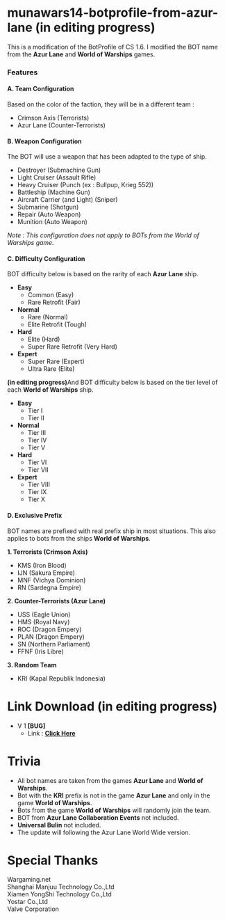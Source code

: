 # munawars14-botprofile-from-azur-lane (in editing progress)
This is a modification of the BotProfile of CS 1.6. I modified the BOT name from the <b>Azur Lane</b> and <b>World of Warships</b> games.
<h3>Features</h3>
<h4>A. Team Configuration</h4>

Based on the color of the faction, they will be in a different team :
- Crimson Axis (Terrorists)
- Azur Lane (Counter-Terrorists)

<H4>B. Weapon Configuration</h4>

The BOT will use a weapon that has been adapted to the type of ship.
- Destroyer (Submachine Gun)
- Light Cruiser (Assault Rifle)
- Heavy Cruiser (Punch (ex : Bullpup, Krieg 552))
- Battleship (Machine Gun)
- Aircraft Carrier (and Light) (Sniper)
- Submarine (Shotgun)
- Repair (Auto Weapon)
- Munition (Auto Weapon)

<i>Note : This configuration does not apply to BOTs from the World of Warships game.</i>
<H4>C. Difficulty Configuration</h4>

BOT difficulty below is based on the rarity of each <b>Azur Lane</b> ship.
- <b>Easy</b>
  - Common (Easy)
  - Rare Retrofit (Fair)
- <b>Normal</b>
  - Rare (Normal)
  - Elite Retrofit (Tough)
- <b>Hard</b>
  - Elite (Hard)
  - Super Rare Retrofit (Very Hard)
- <b>Expert</b>
  - Super Rare (Expert)
  - Ultra Rare (Elite)

<b>(in editing progress)</b>And BOT difficulty below is based on the tier level of each <b>World of Warships</b> ship.
- <b>Easy</b>
  - Tier I
  - Tier II
- <b>Normal</b>
  - Tier III
  - Tier IV
  - Tier V
- <b>Hard</b>
  - Tier VI
  - Tier VII
- <b>Expert</b>
  - Tier VIII
  - Tier IX
  - Tier X

<H4>D. Exclusive Prefix</h4>

BOT names are prefixed with real prefix ship in most situations. This also applies to bots from the ships <b>World of Warships</b>.

<b>1. Terrorists (Crimson Axis)</b>
- KMS (Iron Blood)
- IJN (Sakura Empire)
- MNF (Vichya Dominion)
- RN (Sardegna Empire)

<B>2. Counter-Terrorists (Azur Lane)</b>
- USS (Eagle Union)
- HMS (Royal Navy)
- ROC (Dragon Empery)
- PLAN (Dragon Empery)
- SN (Northern Parliament)
- FFNF (Iris Libre)

<b>3. Random Team</b>
- KRI (Kapal Republik Indonesia)

# Link Download (in editing progress)
- V 1 <b>[BUG]</b>
  - Link : <a target="_blank" href="https://drive.google.com/file/d/1-ESTlVCcOfKZD6tpD-te4LGFKcki5JNV/view"><b>Click Here</b></a>

# Trivia
- All bot names are taken from the games <b>Azur Lane</b> and <b>World of Warships</b>.
- Bot with the <b>KRI</b> prefix is ​​not in the game <b>Azur Lane</b> and only in the game <b>World of Warships</b>.
- Bots from the game <b>World of Warships</b> will randomly join the team.
- BOT from <b>Azur Lane Collaboration Events</b> not included.<br>
- <B>Universal Bulin</b> not included.<br>
- The update will following the Azur Lane World Wide version.

# Special Thanks
Wargaming.net<br>
Shanghai Manjuu Technology Co.,Ltd<br>
Xiamen YongShi Technology Co.,Ltd<br>
Yostar Co.,Ltd<br>
Valve Corporation

